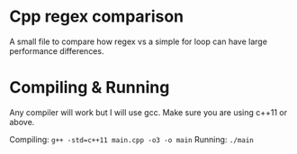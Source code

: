 # Cpp regex comparison

A small file to compare how regex vs a simple for loop can have large performance differences.

# Compiling & Running

Any compiler will work but I will use gcc. Make sure you are using
c++11 or above.

Compiling: `g++ -std=c++11 main.cpp -o3 -o main`
Running:   `./main`